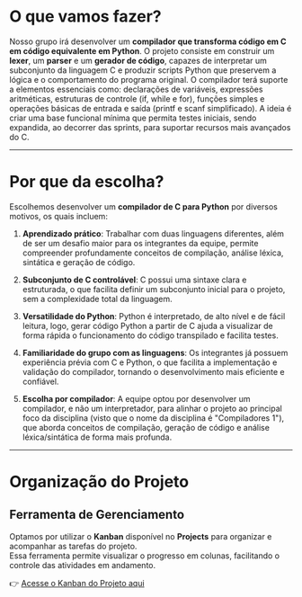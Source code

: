 # O que vamos fazer?

Nosso grupo irá desenvolver um **compilador que transforma código em C em código equivalente em Python**. O projeto consiste em construir um **lexer**, um **parser** e um **gerador de código**, capazes de interpretar um subconjunto da linguagem C e produzir scripts Python que preservem a lógica e o comportamento do programa original. O compilador terá suporte a elementos essenciais como: declarações de variáveis, expressões aritméticas, estruturas de controle (if, while e for), funções simples e operações básicas de entrada e saída (printf e scanf simplificado). A ideia é criar uma base funcional mínima que permita testes iniciais, sendo expandida, ao decorrer das sprints, para suportar recursos mais avançados do C.

---

# Por que da escolha?

Escolhemos desenvolver um **compilador de C para Python** por diversos motivos, os quais incluem:

1. **Aprendizado prático**: Trabalhar com duas linguagens diferentes, além de ser um desafio maior para os integrantes da equipe, permite compreender profundamente conceitos de compilação, análise léxica, sintática e geração de código.

2. **Subconjunto de C controlável**: C possui uma sintaxe clara e estruturada, o que facilita definir um subconjunto inicial para o projeto, sem a complexidade total da linguagem.

3. **Versatilidade do Python**: Python é interpretado, de alto nível e de fácil leitura, logo, gerar código Python a partir de C ajuda a visualizar de forma rápida o funcionamento do código transpilado e facilita testes.

4. **Familiaridade do grupo com as linguagens**: Os integrantes já possuem experiência prévia com C e Python, o que facilita a implementação e validação do compilador, tornando o desenvolvimento mais eficiente e confiável.

5. **Escolha por compilador**: A equipe optou por desenvolver um compilador, e não um interpretador, para alinhar o projeto ao principal foco da disciplina (visto que o nome da disciplina é "Compiladores 1"), que aborda conceitos de compilação, geração de código e análise léxica/sintática de forma mais profunda.

---

# Organização do Projeto

## Ferramenta de Gerenciamento

Optamos por utilizar o **Kanban** disponível no **Projects** para organizar e acompanhar as tarefas do projeto.  
Essa ferramenta permite visualizar o progresso em colunas, facilitando o controle das atividades em andamento.

👉 [Acesse o Kanban do Projeto aqui](https://github.com/users/Davicamilo23/projects/3)
